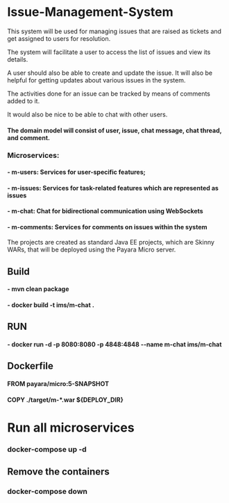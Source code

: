 # Issue-Management-System

This system will be used for managing issues that are raised as tickets and get assigned to users for resolution.

The system will facilitate a user to access the list of issues and view its details.
 
A user should also be able to create and update the issue. It will also be helpful for getting updates about various issues in the system. 

The activities done for an issue can be tracked by means of comments
added to it. 

It would also be nice to be able to chat with other users.

#### The domain model will consist of user, issue, chat message, chat thread, and comment.

### Microservices: 
#### - m-users: Services for user-specific features;
#### - m-issues: Services for task-related features which are represented as issues
#### - m-chat: Chat for bidirectional communication using WebSockets
#### - m-comments: Services for comments on issues within the system

The projects are created as standard Java EE projects, which are Skinny WARs, that will be deployed using the Payara Micro server.

## Build

#### - mvn clean package

#### - docker build -t ims/m-chat .

## RUN

#### - docker run -d -p 8080:8080 -p 4848:4848 --name m-chat ims/m-chat 


## Dockerfile

#### FROM payara/micro:5-SNAPSHOT

#### COPY ./target/m-*.war ${DEPLOY_DIR}




# Run all microservices

### docker-compose up -d

## Remove the containers 

### docker-compose down

